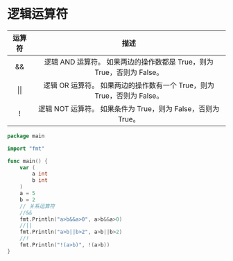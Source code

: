 # 逻辑运算符

| 运算符 |                             描述                             |
| :----: | :----------------------------------------------------------: |
|   &&   | 逻辑 AND 运算符。 如果两边的操作数都是 True，则为 True，否则为 False。 |
|  \|\|  | 逻辑 OR 运算符。 如果两边的操作数有一个 True，则为 True，否则为 False。 |
|   !    | 逻辑 NOT 运算符。 如果条件为 True，则为 False，否则为 True。 |

```go
package main

import "fmt"

func main() {
	var (
		a int
		b int
	)
	a = 5
	b = 2
	// 关系运算符
	//&&
	fmt.Println("a>b&&a>0", a>b&&a>0)
	//||
	fmt.Println("a>b||b>2", a>b||b>2)
	//!
	fmt.Println("!(a>b)", !(a>b))
}
```

